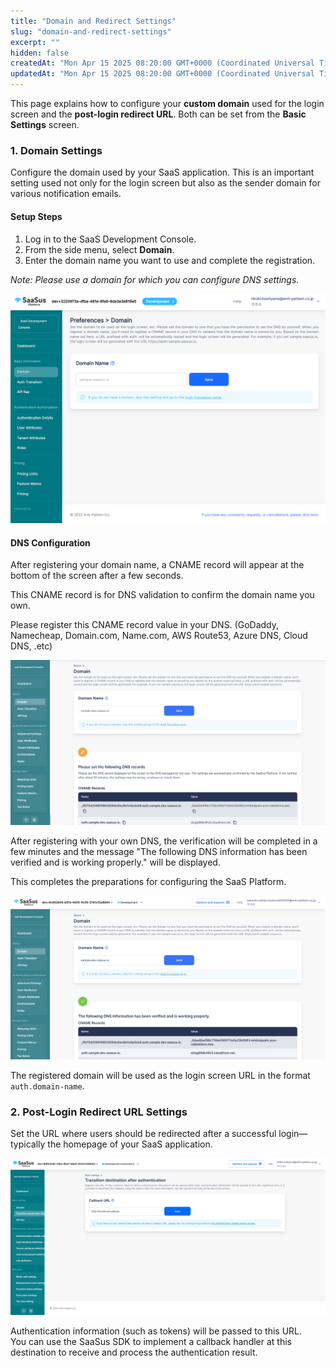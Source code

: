 ```yaml
---
title: "Domain and Redirect Settings"
slug: "domain-and-redirect-settings"
excerpt: ""
hidden: false
createdAt: "Mon Apr 15 2025 08:20:00 GMT+0000 (Coordinated Universal Time)"
updatedAt: "Mon Apr 15 2025 08:20:00 GMT+0000 (Coordinated Universal Time)"
---
```

This page explains how to configure your **custom domain** used for the login screen and the **post-login redirect URL**. Both can be set from the **Basic Settings** screen.

### 1. Domain Settings

Configure the domain used by your SaaS application. This is an important setting used not only for the login screen but also as the sender domain for various notification emails.

#### Setup Steps

1. Log in to the SaaS Development Console.  
2. From the side menu, select **Domain**.  
3. Enter the domain name you want to use and complete the registration.

*Note: Please use a domain for which you can configure DNS settings.*

![Domain Input Screen](/img/part-4/application-settings/domain-and-redirect-settings/domain-name-preference-01.png)

#### DNS Configuration

After registering your domain name, a CNAME record will appear at the bottom of the screen after a few seconds.

This CNAME record is for DNS validation to confirm the domain name you own.

Please register this CNAME record value in your DNS. (GoDaddy, Namecheap, Domain.com, Name.com, AWS Route53, Azure DNS, Cloud DNS, .etc)

![CNAME Display](/img/part-4/application-settings/domain-and-redirect-settings/domain-name-preference-02.png)

After registering with your own DNS, the verification will be completed in a few minutes and the message "The following DNS information has been verified and is working properly." will be displayed.

This completes the preparations for configuring the SaaS Platform.

![03](/img/part-4/application-settings/domain-and-redirect-settings/domain-name-preference-03.png)

The registered domain will be used as the login screen URL in the format `auth.domain-name`.


### 2. Post-Login Redirect URL Settings

Set the URL where users should be redirected after a successful login—typically the homepage of your SaaS application.

![Redirect URL Settings](/img/part-4/application-settings/domain-and-redirect-settings/authentication-preference-redirect-url.png)

Authentication information (such as tokens) will be passed to this URL.  
You can use the SaaSus SDK to implement a callback handler at this destination to receive and process the authentication result.